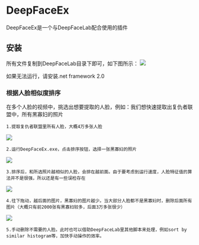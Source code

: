 # DeepFaceEx
DeepFaceEx是一个与DeepFaceLab配合使用的插件

## 安装

所有文件复制到DeepFaceLab目录下即可，如下图所示：
![](https://github.com/dotapuppy/DeepFaceEx/blob/master/Images/setup.png)

如果无法运行，请安装.net framework 2.0

### 根据人脸相似度排序

在多个人脸的视频中，挑选出想要提取的人脸，例如：我们想快速提取出复仇者联盟中，所有黑寡妇的照片

    1.提取复仇者联盟里所有人脸，大概4万多张人脸
![](https://github.com/dotapuppy/DeepFaceEx/blob/master/Images/org.png)

    2.运行DeepFaceEx.exe，点击排序按钮，选择一张黑寡妇的照片
![](https://github.com/dotapuppy/DeepFaceEx/blob/master/Images/select.png)

    3.排序后，和所选照片越相似的人脸，会排在越前面。由于要考虑到运行速度，人脸特征值的算法并不是很强，所以还是有一些误检存在
![](https://github.com/dotapuppy/DeepFaceEx/blob/master/Images/sorted.png)

    4.往下拖动，越后面的图片，黑寡妇的图片越少。当大部分人脸都不是黑寡妇时，删除后面所有图片（大概只有前2000张有黑寡妇较多，后面3万多张很少）
![](https://github.com/dotapuppy/DeepFaceEx/blob/master/Images/sorted_1.png)

    5.手动删除不需要的人脸。此时也可以借助DeepFaceLab里其他脚本来处理，例如sort by similar histogram等，加快手动操作的效率。
